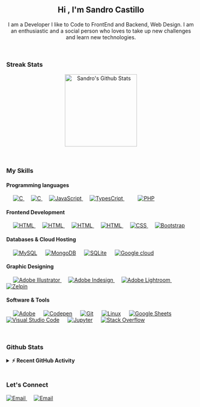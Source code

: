 
<h2 align="center">Hi , I'm Sandro Castillo</h2>

<p align="center">I am a Developer I like to Code to FrontEnd and Backend, Web Design. I am an enthusiastic and a social person who loves to take up new challenges and learn new technologies.</p>
<br>

### Streak Stats
<p align="center">
	<a href="https://github.com/anuraghazra/github-readme-stats"><img alt="Sandro's Github Stats" src="https://github-readme-stats.vercel.app/api?username=scastillo-jp&show_icons=true&count_private=true&theme=" height="192px"/></a>
</p>
<p align="center">
    
<br/>


### My Skills

#### Programming languages

<p align="left"> 
  &emsp; 
  <a href="https://www.cprogramming.com/" target="_blank"> 
    <img alt="C" src="https://img.shields.io/badge/C%20-%232370ED.svg?logo=c&logoColor=white">
  </a>
  &emsp; 
  <a href="https://dart.dev" target="_blank"> 
    <img alt="C" src="https://img.shields.io/badge/Dart-0175C2.svg?logo=dart&logoColor=white">
  </a> 
  &emsp;
  <a href="https://developer.mozilla.org/en-US/docs/Web/JavaScript" target="_blank"> 
     <img alt="JavaScript" src="https://img.shields.io/badge/JavaScript%20-%23F7DF1E.svg?logo=javascript&logoColor=black">
   </a>
  &emsp;
  <a href="https://www.google.com/search?client=safari&rls=en&q=typescript&ie=UTF-8&oe=UTF-8" target="_blank"> 
    <img alt="TypesCript" src="https://img.shields.io/badge/TypeScript-007ACC.svg?logoColor=white">
  </a>
  &emsp;
<!--    <a href="https://www.python.org" target="_blank">
    <img alt="Python" src="https://img.shields.io/badge/Python%20-%2314354C.svg?logo=python&logoColor=white">
  </a> -->
  &emsp;
  <a href="https://www.php.net/">
    <img alt="PHP" src="https://img.shields.io/badge/PHP-%23777BB4.svg?logo=php&logoColor=white"/>
  </a>
</p>

#### Frontend Development
<p align="left"> 
  &emsp; 
  <a href="https://www.w3.org/html/" target="_blank"> 
   <img alt="HTML" src="https://img.shields.io/badge/HTML5%20-%23E34F26.svg?logo=html5&logoColor=white">
  </a> 
  &emsp; 
  <a href="https://material-ui.com" target="_blank"> 
   <img alt="HTML" src="https://img.shields.io/badge/Material--UI-0081CB.svg?logo=material-ui&logoColor=white">
  </a> 
  &emsp;
  <a href="https://ant.design" target="_blank"> 
   <img alt="HTML" src="https://img.shields.io/badge/ANT-DESIGN?logo=ant&logoColor=white">
  </a> 
  &emsp;
  <a href="https://tailwindcss.com" target="_blank"> 
   <img alt="HTML" src="https://img.shields.io/badge/Tailwind_CSS-38B2AC.svg?logo=tailwind-css&logoColor=white">
  </a> 
  &emsp;
  <a href="https://www.w3schools.com/css/" target="_blank">
    <img alt="CSS" src="https://img.shields.io/badge/CSS%20-%231572B6.svg?logo=css3&logoColor=white">
  </a> 
   &emsp;
  <a href="https://getbootstrap.com" target="_blank"> 
    <img alt="Bootstrap" src="https://img.shields.io/badge/Bootstrap-%23563D7C.svg?style=flat&logo=bootstrap&logoColor=white"/>
  </a>
</p>

#### Databases & Cloud Hosting
<p align="left">
  &emsp;
    <a href="https://www.mysql.com/"><img alt="MySQL" src="https://img.shields.io/badge/MySQL-%2300f.svg?style=flat&llogo=mysql&logoColor=white"></a>
  &emsp;
    <a href="https://www.mysql.com/"><img alt="MongoDB" src="https://img.shields.io/badge/MongoDB-4EA94B.svg?logo=mongodb&logoColor=white"></a>
  &emsp;
    <a href="https://www.sqlite.org/"><img alt="SQLite" src ="https://img.shields.io/badge/sqlite-%2307405e.svg?style=flat&logo=sqlite&logoColor=white"/></a>
  &emsp;
    <a href="https://cloud.google.com">
	  <img alt="Google cloud" src ="https://img.shields.io/badge/Google_Cloud-4285F4.svg?logo=google-cloud&logoColor=white">
    </a>
 </p>
  
#### Graphic Designing
<p align="left">
  &emsp;
   <a href="https://www.adobe.com/in/products/illustrator.html" target="_blank"> 
    <img alt="Adobe Illustrator" src="https://img.shields.io/badge/Adobe Illustrator-%23FF9A00.svg?style=flat&logo=adobeillustrator&logoColor=white"/>
  </a> 
  &emsp;
  <a href="https://www.adobe.com/in/products/indesign.html" target="_blank"> 
    <img alt="Adobe Indesign" src="https://img.shields.io/badge/Adobe Indesign-%e749a0.svg?style=flat&logo=adobeindesign&logoColor=white"/> 
  </a> 
    &emsp;
  <a href="https://www.adobe.com/in/products/photoshop-lightroom.html" target="_blank"> 
    <img alt="Adobe Lightroom" src="https://img.shields.io/badge/Adobe Lightroom-%2300f.svg?style=flat&logo=adobelightroom&logoColor=white"/>
  </a>
  &emsp;
  <a href="https://www.google.com/search?client=safari&rls=en&q=zeplin&ie=UTF-8&oe=UTF-8" target="_blank"> 
   <img alt="Zelpin" src="https://aleen42.github.io/badges/src/zeplin.svg">
  </a>
  <br/>
 </p>

#### Software & Tools
 
<p>
  &emsp;
    <a href="#"><img alt="Adobe" src="https://img.shields.io/badge/Adobe%20-%23FF0000.svg?logo=adobe&logoColor=white"></a>
  &emsp;
    <a href="#"><img alt="Codepen" src="https://img.shields.io/badge/Codepen-000000.svg?logo=codepen&logoColor=white"></a>
  &emsp;
    <a href="#"><img alt="Git" src="https://img.shields.io/badge/Git%20-%23F05033.svg?logo=git&logoColor=white"></a>
  &emsp;
    <a href="#"><img alt="Linux" src="https://img.shields.io/badge/Linux-FCC624?style=flat&logo=linux&logoColor=black"></a>
  &emsp;
    <a href="#"><img alt="Google Sheets" src="https://img.shields.io/badge/Google%20Sheets%20-%2334A853.svg?logo=google%20sheets&logoColor=white"></a>
  &emsp;
    <a href="#"><img alt="Visual Studio Code" src="https://img.shields.io/badge/Visual%20Studio%20Code-0078d7.svg?logo=visual-studio-code&logoColor=white"></a>
  &emsp;
    <a href="#"><img alt="Jupyter" src="https://img.shields.io/badge/Jupyter%20-%23F37626.svg?logo=Jupyter&logoColor=white"></a>
  &emsp;
    <a href="#"><img alt="Stack Overflow" src="https://img.shields.io/badge/-Stack%20Overflow-FE7A16?logo=stack-overflow&logoColor=white"></a>
  &emsp;
</p>

<br/>

### Github Stats
<details>
  <summary><b>⚡ Recent GitHub Activity</b></summary>
  <br/>
  <img src="https://github-readme-streak-stats.herokuapp.com/?user=scastillo-jp" alt="scastilll-jp"  />

 <img src="https://github-readme-stats.vercel.app/api/top-langs?username=scastillo-jp&show_icons=true&locale=en&layout=compact&theme=" alt="scastillo-jp" height="192px"/>
  <br/>
  <b>Note:</b> Top languages is only a metric of the languages my public code consists of and doesn't reflect experience or skill level.
  

<!--   <summary><b>⚡ Recent GitHub Activity</b></summary>
  <br/>
   <a href="https://github.com/scastillo-jp"><img alt="Sandro's Activity Graph" src="https://activity-graph.herokuapp.com/graph?username=scastillo-jp&custom_title=Sandro%20Castillo's%20Contribution%20Graph&theme=xcode" /></a>
  <br/> -->
</details>
<br/>

### Let's Connect
<p align="left">
  <a href="mailto:scastillo-jp@gmail.com" target="_blank"> 
    <img alt="Email" src="https://img.shields.io/badge/Gmail-D14836.svg?logoColor=white"/>
  </a>
  &emsp;
  <a href="https://www.linkedin.com/in/sandro-castillo-2a790018a/" target="_blank"> 
    <img alt="Email" src="https://img.shields.io/badge/LinkedIn-0077B5.svg?logoColor=white"/>
  </a>
	
</p>
